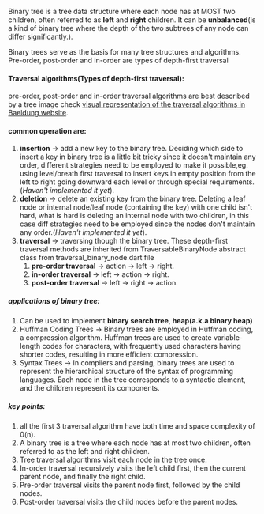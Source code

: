Binary tree is a tree data structure where each node has at MOST two children, often referred to as **left** and **right** children. It can be **unbalanced**(is a kind of binary tree where the depth of the two subtrees of any node can differ significantly.).

Binary trees serve as the basis for many tree structures and algorithms.
Pre-order, post-order and in-order are types of depth-first traversal

#### Traversal algorithms(Types of depth-first traversal):
 pre-order, post-order and in-order traversal algorithms are best described by a tree image check [visual representation of the traversal algorithms in Baeldung website](https://www.baeldung.com/cs/depth-first-traversal-methods).

#### common operation are:
1. **insertion** -> add a new key to the binary tree. Deciding which side to insert a key in binary tree is a little bit tricky since it doesn't maintain any order, different strategies need to be employed to make it possible,eg. using level/breath first traversal to insert keys in empty position from the left to right going downward each level or through special requirements.(*Haven't implemented it yet*).
2. **deletion** -> delete an existing key from the binary tree. Deleting a leaf node or internal node/leaf node (containing the key) with one child isn't hard, what is hard is deleting an internal node with two children, in this case diff strategies need to be employed since the nodes don't maintain any order.(*Haven't implemented it yet*).
3. **traversal** -> traversing though the binary tree. These depth-first traversal methods are inherited from TraversableBinaryNode abstract class from traversal_binary_node.dart file
   1. **pre-order traversal** -> action → left → right. 
   2. **in-order traversal** -> left → action → right. 
   3. **post-order traversal** -> left → right → action.
   

##### applications of binary tree:
1. Can be used to implement **binary search tree**, **heap(a.k.a binary heap)**
2. Huffman Coding Trees -> Binary trees are employed in Huffman coding, a compression algorithm. Huffman trees are used to create variable-length codes for characters, with frequently used characters having shorter codes, resulting in more efficient compression.
3. Syntax Trees -> In compilers and parsing, binary trees are used to represent the hierarchical structure of the syntax of programming languages. Each node in the tree corresponds to a syntactic element, and the children represent its components.

##### key points:
1. all the first 3 traversal algorithm have both time and space complexity of 0(n).
2. A binary tree is a tree where each node has at most two children, often referred to
as the left and right children.
3. Tree traversal algorithms visit each node in the tree once.
4. In-order traversal recursively visits the left child first, then the current parent
node, and finally the right child.
5. Pre-order traversal visits the parent node first, followed by the child nodes.
6. Post-order traversal visits the child nodes before the parent nodes.